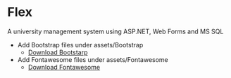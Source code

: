 # Flex
A university management system using ASP.NET, Web Forms and MS SQL

- Add Bootstrap files under assets/Bootstrap
  - [Download Bootstarp](https://getbootstrap.com/docs/5.3/getting-started/download/)
- Add Fontawesome files under assets/Fontawesome
  - [Download Fontawesome](https://fontawesome.com/start)